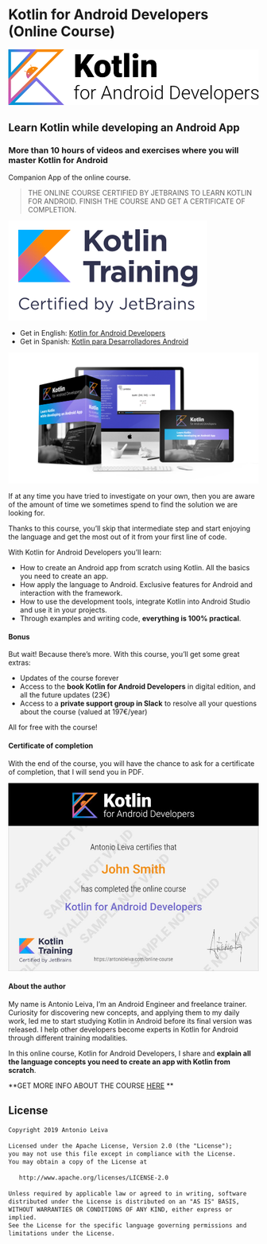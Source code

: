 # Kotlin for Android Developers (Online Course)

![Kotlin Course Logo](/art/kotlin-course-logo.png?raw=true)

## Learn Kotlin while developing an Android App

### More than 10 hours of videos and exercises where you will master Kotlin for Android

Companion App of the online course.

> THE ONLINE COURSE CERTIFIED BY JETBRAINS TO LEARN KOTLIN FOR ANDROID. FINISH THE COURSE AND GET A CERTIFICATE OF COMPLETION.

![Kotlin Training Certified](/art/kotlin-training-certified.png?raw=true)

- Get in English: [Kotlin for Android Developers](https://antonioleiva.com/online-course/)
- Get in Spanish: [Kotlin para Desarrolladores Android](https://devexperto.com/curso-kotlin-online/)


![Kotlin for Android Developers](/art/kotlin-androiddev-online-en.jpg?raw=true)

If at any time you have tried to investigate on your own, then you are aware of the amount of time we sometimes spend to find the solution we are looking for.

Thanks to this course, you’ll skip that intermediate step and start enjoying the language and get the most out of it from your first line of code.

With Kotlin for Android Developers you’ll learn:
- How to create an Android app from scratch using Kotlin. All the basics you need to create an app.
- How  apply the language to Android. Exclusive features for Android and interaction with the framework.
- How to use the development tools, integrate Kotlin into Android Studio and use it in your projects.
- Through examples and writing code, **everything is 100% practical**.

#### Bonus

But wait! Because there’s more. With this course, you’ll get some great extras:

- Updates of the course forever
- Access to the **book Kotlin for Android Developers** in digital edition, and all the future updates (23€)
- Access to a **private support group in Slack** to resolve all your questions about the course (valued at 197€/year)

All for free with the course!

#### Certificate of completion

With the end of the course, you will have the chance to ask for a certificate of completion, that I will send you in PDF.

![Kotlin for Android Developers](/art/certificate-completion.jpg?raw=true)

#### About the author

My name is Antonio Leiva, I’m an Android Engineer and freelance trainer. Curiosity for discovering new concepts, and applying them to my daily work, led me to start studying Kotlin in Android before its final version was released. I help other developers become experts in Kotlin for Android through different training modalities.

In this online course, Kotlin for Android Developers, I share and **explain all the language concepts you need to create an app with Kotlin from scratch**.

**GET MORE INFO ABOUT THE COURSE [HERE](https://antonioleiva.com/online-course/) **

## License

    Copyright 2019 Antonio Leiva

    Licensed under the Apache License, Version 2.0 (the "License");
    you may not use this file except in compliance with the License.
    You may obtain a copy of the License at

       http://www.apache.org/licenses/LICENSE-2.0

    Unless required by applicable law or agreed to in writing, software
    distributed under the License is distributed on an "AS IS" BASIS,
    WITHOUT WARRANTIES OR CONDITIONS OF ANY KIND, either express or implied.
    See the License for the specific language governing permissions and
    limitations under the License.